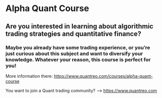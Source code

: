 # Alpha Quant Course
 
## Are you interested in learning about algorithmic trading strategies and quantitative finance?

### Maybe you already have some trading experience, or you’re just curious about this subject and want to diversify your knowledge. Whatever your reason, this course is perfect for you!

More information there: https://www.quantreo.com/courses/alpha-quant-course

You want to join a Quant trading community? --> https://www.quantreo.com
